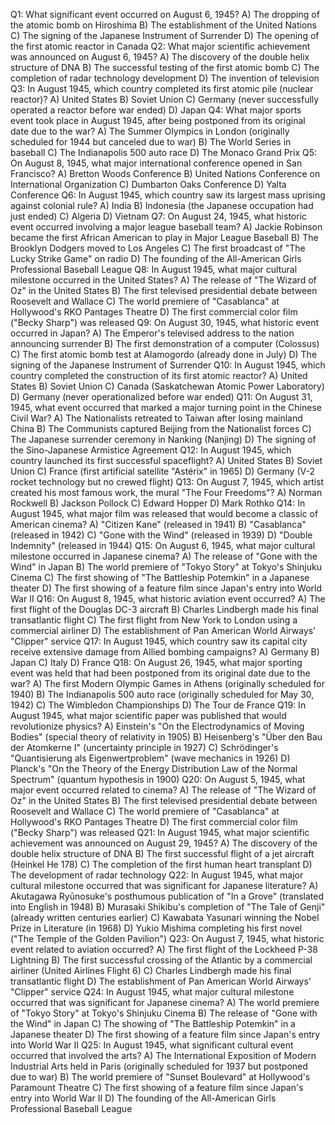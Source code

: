Q1: What significant event occurred on August 6, 1945?
A) The dropping of the atomic bomb on Hiroshima
B) The establishment of the United Nations
C) The signing of the Japanese Instrument of Surrender
D) The opening of the first atomic reactor in Canada
Q2: What major scientific achievement was announced on August 6, 1945?
A) The discovery of the double helix structure of DNA
B) The successful testing of the first atomic bomb
C) The completion of radar technology development
D) The invention of television
Q3: In August 1945, which country completed its first atomic pile (nuclear reactor)?
A) United States
B) Soviet Union
C) Germany (never successfully operated a reactor before war ended)
D) Japan
Q4: What major sports event took place in August 1945, after being postponed from its original date due to the war?
A) The Summer Olympics in London (originally scheduled for 1944 but canceled due to war)
B) The World Series in baseball
C) The Indianapolis 500 auto race
D) The Monaco Grand Prix
Q5: On August 8, 1945, what major international conference opened in San Francisco?
A) Bretton Woods Conference
B) United Nations Conference on International Organization
C) Dumbarton Oaks Conference
D) Yalta Conference
Q6: In August 1945, which country saw its largest mass uprising against colonial rule?
A) India
B) Indonesia (the Japanese occupation had just ended)
C) Algeria
D) Vietnam
Q7: On August 24, 1945, what historic event occurred involving a major league baseball team?
A) Jackie Robinson became the first African American to play in Major League Baseball
B) The Brooklyn Dodgers moved to Los Angeles
C) The first broadcast of "The Lucky Strike Game" on radio
D) The founding of the All-American Girls Professional Baseball League
Q8: In August 1945, what major cultural milestone occurred in the United States?
A) The release of "The Wizard of Oz" in the United States
B) The first televised presidential debate between Roosevelt and Wallace
C) The world premiere of "Casablanca" at Hollywood's RKO Pantages Theatre
D) The first commercial color film ("Becky Sharp") was released
Q9: On August 30, 1945, what historic event occurred in Japan?
A) The Emperor's televised address to the nation announcing surrender
B) The first demonstration of a computer (Colossus)
C) The first atomic bomb test at Alamogordo (already done in July)
D) The signing of the Japanese Instrument of Surrender
Q10: In August 1945, which country completed the construction of its first atomic reactor?
A) United States
B) Soviet Union
C) Canada (Saskatchewan Atomic Power Laboratory)
D) Germany (never operationalized before war ended)
Q11: On August 31, 1945, what event occurred that marked a major turning point in the Chinese Civil War?
A) The Nationalists retreated to Taiwan after losing mainland China
B) The Communists captured Beijing from the Nationalist forces
C) The Japanese surrender ceremony in Nanking (Nanjing)
D) The signing of the Sino-Japanese Armistice Agreement
Q12: In August 1945, which country launched its first successful spaceflight?
A) United States
B) Soviet Union
C) France (first artificial satellite "Astérix" in 1965)
D) Germany (V-2 rocket technology but no crewed flight)
Q13: On August 7, 1945, which artist created his most famous work, the mural "The Four Freedoms"?
A) Norman Rockwell
B) Jackson Pollock
C) Edward Hopper
D) Mark Rothko
Q14: In August 1945, what major film was released that would become a classic of American cinema?
A) "Citizen Kane" (released in 1941)
B) "Casablanca" (released in 1942)
C) "Gone with the Wind" (released in 1939)
D) "Double Indemnity" (released in 1944)
Q15: On August 6, 1945, what major cultural milestone occurred in Japanese cinema?
A) The release of "Gone with the Wind" in Japan
B) The world premiere of "Tokyo Story" at Tokyo's Shinjuku Cinema
C) The first showing of "The Battleship Potemkin" in a Japanese theater
D) The first showing of a feature film since Japan's entry into World War II
Q16: On August 8, 1945, what historic aviation event occurred?
A) The first flight of the Douglas DC-3 aircraft
B) Charles Lindbergh made his final transatlantic flight
C) The first flight from New York to London using a commercial airliner
D) The establishment of Pan American World Airways' "Clipper" service
Q17: In August 1945, which country saw its capital city receive extensive damage from Allied bombing campaigns?
A) Germany
B) Japan
C) Italy
D) France
Q18: On August 26, 1945, what major sporting event was held that had been postponed from its original date due to the war?
A) The first Modern Olympic Games in Athens (originally scheduled for 1940)
B) The Indianapolis 500 auto race (originally scheduled for May 30, 1942)
C) The Wimbledon Championships
D) The Tour de France
Q19: In August 1945, what major scientific paper was published that would revolutionize physics?
A) Einstein's "On the Electrodynamics of Moving Bodies" (special theory of relativity in 1905)
B) Heisenberg's "Über den Bau der Atomkerne I" (uncertainty principle in 1927)
C) Schrödinger's "Quantisierung als Eigenwertproblem" (wave mechanics in 1926)
D) Planck's "On the Theory of the Energy Distribution Law of the Normal Spectrum" (quantum hypothesis in 1900)
Q20: On August 5, 1945, what major event occurred related to cinema?
A) The release of "The Wizard of Oz" in the United States
B) The first televised presidential debate between Roosevelt and Wallace
C) The world premiere of "Casablanca" at Hollywood's RKO Pantages Theatre
D) The first commercial color film ("Becky Sharp") was released
Q21: In August 1945, what major scientific achievement was announced on August 29, 1945?
A) The discovery of the double helix structure of DNA
B) The first successful flight of a jet aircraft (Heinkel He 178)
C) The completion of the first human heart transplant
D) The development of radar technology
Q22: In August 1945, what major cultural milestone occurred that was significant for Japanese literature?
A) Akutagawa Ryūnosuke's posthumous publication of "In a Grove" (translated into English in 1948)
B) Murasaki Shikibu's completion of "The Tale of Genji" (already written centuries earlier)
C) Kawabata Yasunari winning the Nobel Prize in Literature (in 1968)
D) Yukio Mishima completing his first novel ("The Temple of the Golden Pavilion")
Q23: On August 7, 1945, what historic event related to aviation occurred?
A) The first flight of the Lockheed P-38 Lightning
B) The first successful crossing of the Atlantic by a commercial airliner (United Airlines Flight 6)
C) Charles Lindbergh made his final transatlantic flight
D) The establishment of Pan American World Airways' "Clipper" service
Q24: In August 1945, what major cultural milestone occurred that was significant for Japanese cinema?
A) The world premiere of "Tokyo Story" at Tokyo's Shinjuku Cinema
B) The release of "Gone with the Wind" in Japan
C) The showing of "The Battleship Potemkin" in a Japanese theater
D) The first showing of a feature film since Japan's entry into World War II
Q25: In August 1945, what significant cultural event occurred that involved the arts?
A) The International Exposition of Modern Industrial Arts held in Paris (originally scheduled for 1937 but postponed due to war)
B) The world premiere of "Sunset Boulevard" at Hollywood's Paramount Theatre
C) The first showing of a feature film since Japan's entry into World War II
D) The founding of the All-American Girls Professional Baseball League